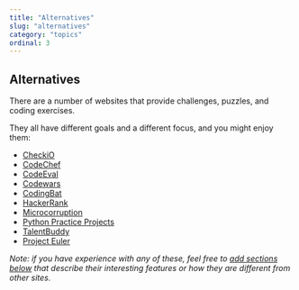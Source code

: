 ```yaml
---
title: "Alternatives"
slug: "alternatives"
category: "topics"
ordinal: 3
---
```


## Alternatives

There are a number of websites that provide challenges, puzzles, and coding exercises.

They all have different goals and a different focus, and you might enjoy them:

* [CheckiO](http://checkio.org)
* [CodeChef](http://www.codechef.com)
* [CodeEval](http://codeeval.com)
* [Codewars](http://codewars.com)
* [CodingBat](http://codingbat.com)
* [HackerRank](http://hackerrank.com)
* [Microcorruption](http://microcorruption.com/)
* [Python Practice Projects](http://pythonpracticeprojects.com)
* [TalentBuddy](http://talentbuddy.co)
* [Project Euler](https://projecteuler.net/)

_Note: if you have experience with any of these, feel free to [add sections below](https://github.com/exercism/docs/fork) that describe their interesting features or how they are different from other sites._
